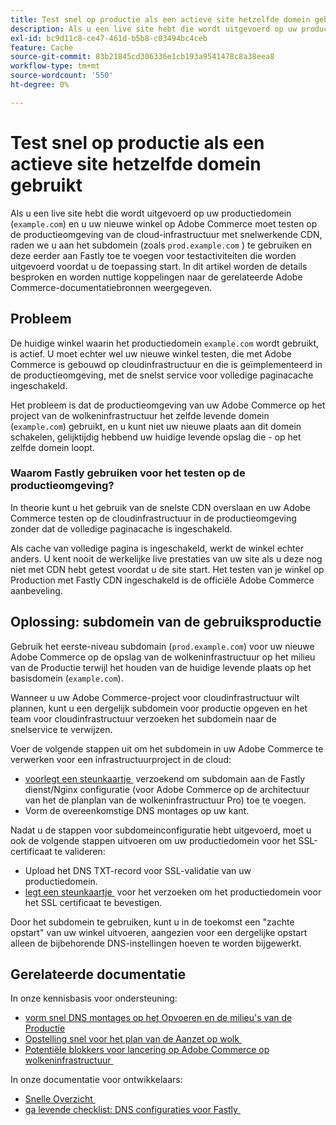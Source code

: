 ```yaml
---
title: Test snel op productie als een actieve site hetzelfde domein gebruikt
description: Als u een live site hebt die wordt uitgevoerd op uw productiedomein ("example.com") en u uw nieuwe winkel op Adobe Commerce moet testen in de productieomgeving van de cloud-infrastructuur met Fastly CDN ingeschakeld, raden we u aan het subdomein te gebruiken (zoals "prod.example.com") en deze eerder aan Fastly toe te voegen voor testactiviteiten voorafgaand aan de introductie. In dit artikel worden de details besproken en worden nuttige koppelingen naar de gerelateerde Adobe Commerce-documentatiebronnen weergegeven.
exl-id: bc9d11c8-ce47-461d-b5b8-c03494bc4ceb
feature: Cache
source-git-commit: 83b21845cd306336e1cb193a9541478c8a38eea8
workflow-type: tm+mt
source-wordcount: '550'
ht-degree: 0%

---
```


# Test snel op productie als een actieve site hetzelfde domein gebruikt

Als u een live site hebt die wordt uitgevoerd op uw productiedomein (`example.com`) en u uw nieuwe winkel op Adobe Commerce moet testen op de productieomgeving van de cloud-infrastructuur met snelwerkende CDN, raden we u aan het subdomein (zoals `prod.example.com` ) te gebruiken en deze eerder aan Fastly toe te voegen voor testactiviteiten die worden uitgevoerd voordat u de toepassing start. In dit artikel worden de details besproken en worden nuttige koppelingen naar de gerelateerde Adobe Commerce-documentatiebronnen weergegeven.

## Probleem

De huidige winkel waarin het productiedomein `example.com` wordt gebruikt, is actief. U moet echter wel uw nieuwe winkel testen, die met Adobe Commerce is gebouwd op cloudinfrastructuur en die is geïmplementeerd in de productieomgeving, met de snelst service voor volledige paginacache ingeschakeld.

Het probleem is dat de productieomgeving van uw Adobe Commerce op het project van de wolkeninfrastructuur het zelfde levende domein (`example.com`) gebruikt, en u kunt niet uw nieuwe plaats aan dit domein schakelen, gelijktijdig hebbend uw huidige levende opslag die - op het zelfde domein loopt.

### Waarom Fastly gebruiken voor het testen op de productieomgeving?

In theorie kunt u het gebruik van de snelste CDN overslaan en uw Adobe Commerce testen op de cloudinfrastructuur in de productieomgeving zonder dat de volledige paginacache is ingeschakeld.

Als cache van volledige pagina is ingeschakeld, werkt de winkel echter anders. U kent nooit de werkelijke live prestaties van uw site als u deze nog niet met CDN hebt getest voordat u de site start. Het testen van je winkel op Production met Fastly CDN ingeschakeld is de officiële Adobe Commerce aanbeveling.

## Oplossing: subdomein van de gebruiksproductie

Gebruik het eerste-niveau subdomain (`prod.example.com`) voor uw nieuwe Adobe Commerce op de opslag van de wolkeninfrastructuur op het milieu van de Productie terwijl het houden van de huidige levende plaats op het basisdomein (`example.com`).

Wanneer u uw Adobe Commerce-project voor cloudinfrastructuur wilt plannen, kunt u een dergelijk subdomein voor productie opgeven en het team voor cloudinfrastructuur verzoeken het subdomein naar de snelservice te verwijzen.

Voer de volgende stappen uit om het subdomein in uw Adobe Commerce te verwerken voor een infrastructuurproject in de cloud:

* [&#x200B; voorlegt een steunkaartje &#x200B;](/help/help-center-guide/help-center/magento-help-center-user-guide.md#submit-ticket) verzoekend om subdomain aan de Fastly dienst/Nginx configuratie (voor Adobe Commerce op de architectuur van het de planplan van de wolkeninfrastructuur Pro) toe te voegen.
* Vorm de overeenkomstige DNS montages op uw kant.

Nadat u de stappen voor subdomeinconfiguratie hebt uitgevoerd, moet u ook de volgende stappen uitvoeren om uw productiedomein voor het SSL-certificaat te valideren:

* Upload het DNS TXT-record voor SSL-validatie van uw productiedomein.
* [&#x200B; legt een steunkaartje &#x200B;](/help/help-center-guide/help-center/magento-help-center-user-guide.md#submit-ticket) voor het verzoeken om het productiedomein voor het SSL certificaat te bevestigen.

Door het subdomein te gebruiken, kunt u in de toekomst een &quot;zachte opstart&quot; van uw winkel uitvoeren, aangezien voor een dergelijke opstart alleen de bijbehorende DNS-instellingen hoeven te worden bijgewerkt.

## Gerelateerde documentatie

In onze kennisbasis voor ondersteuning:

* [&#x200B; vorm snel DNS montages op het Opvoeren en de milieu&#39;s van de Productie &#x200B;](https://experienceleague.adobe.com/docs/commerce-knowledge-base/kb/how-to/configure-fastly-dns-settings-on-staging-and-production-environments.html?lang=nl-NL)
* [&#x200B; Opstelling snel voor het plan van de Aanzet op wolk &#x200B;](https://experienceleague.adobe.com/docs/commerce-knowledge-base/kb/how-to/set-up-fastly-for-starter-plan-on-cloud.html?lang=nl-NL)
* [&#x200B; Potentiële blokkers voor lancering op Adobe Commerce op wolkeninfrastructuur &#x200B;](https://experienceleague.adobe.com/docs/commerce-knowledge-base/kb/troubleshooting/miscellaneous/blockers-launching-on-magento-commerce-cloud.html?lang=nl-NL)

In onze documentatie voor ontwikkelaars:

* [&#x200B; Snelle Overzicht &#x200B;](https://experienceleague.adobe.com/docs/commerce-cloud-service/user-guide/cdn/fastly.html?lang=nl-NL)
* [&#x200B; ga levende checklist: DNS configuraties voor Fastly &#x200B;](https://experienceleague.adobe.com/docs/commerce-cloud-service/user-guide/launch/checklist.html?lang=nl-NL)
